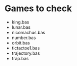 # Games to check

* king.bas
* lunar.bas
* nicomachus.bas
* number.bas
* orbit.bas
* tictactoe1.bas
* trajectory.bas
* trap.bas
